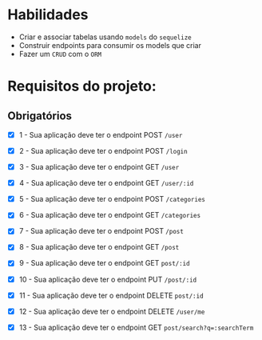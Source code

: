 # Habilidades 

 - Criar e associar tabelas usando `models` do `sequelize`
 - Construir endpoints para consumir os models que criar 
 - Fazer um `CRUD` com o `ORM`

# Requisitos do projeto:

## Obrigatórios

- [x] 1 - Sua aplicação deve ter o endpoint POST `/user`

- [x] 2 - Sua aplicação deve ter o endpoint POST `/login`

- [x] 3 - Sua aplicação deve ter o endpoint GET `/user`

- [x] 4 - Sua aplicação deve ter o endpoint GET `/user/:id`

- [x] 5 - Sua aplicação deve ter o endpoint POST `/categories`

- [x] 6 - Sua aplicação deve ter o endpoint GET `/categories`

- [x] 7 - Sua aplicação deve ter o endpoint POST `/post`

- [x] 8 - Sua aplicação deve ter o endpoint GET `/post`

- [x] 9 - Sua aplicação deve ter o endpoint GET `post/:id`

- [x] 10 - Sua aplicação deve ter o endpoint PUT `/post/:id`

- [x] 11 - Sua aplicação deve ter o endpoint DELETE `post/:id`

- [x] 12 - Sua aplicação deve ter o endpoint DELETE `/user/me`

- [x] 13 - Sua aplicação deve ter o endpoint GET `post/search?q=:searchTerm`
